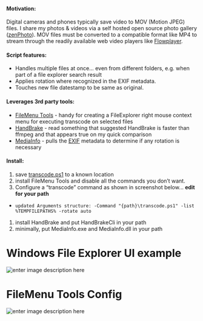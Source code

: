 #### Motivation:

Digital cameras and phones typically save video to MOV (Motion JPEG) files. I share my photos &amp; videos via a self hosted open source photo gallery ([zenPhoto](http://www.zenphoto.org/)). MOV files must be converted to a compatible format like MP4 to stream through the readily available web video players like [Flowplayer](https://flowplayer.org/).

#### Script features:

*   Handles multiple files at once… even from different folders, e.g. when part of a file explorer search result
*   Applies rotation where recognized in the EXIF metadata.
*   Touches new file datestamp to be same as original.

#### Leverages 3rd party tools:

*   [FileMenu Tools](http://www.lopesoft.com/en/products) - handy for creating a FileExplorer right mouse context menu for executing transcode on selected files
*   [HandBrake](https://handbrake.fr/downloads.php) - read something that suggested HandBrake is faster than ffmpeg and that appears true on my quick comparison
*   [MediaInfo](http://mediaarea.net/en/MediaInfo/Download/Windows) - pulls the [EXIF](https://en.wikipedia.org/wiki/Exchangeable_image_file_format) metadata to determine if any rotation is necessary

#### Install:

1.  save [transcode.ps1](https://raw.githubusercontent.com/Beej126/PowerShell/master/transcode.ps1) to a known location
1.  install FileMenu Tools and disable all the commands you don’t want.
1. Configure a “transcode” command as shown in screenshot below... **edit for your path**
  * ```updated Arguments structure: -Command "{path}\transcode.ps1" -list %TEMPFILEPATHS% -rotate auto```
1.  install HandBrake and put HandBrakeCli in your path
1.  minimally, put MediaInfo.exe and MediaInfo.dll in your path

# Windows File Explorer UI example

![enter image description here](http://www.BeejBlog.com/wp-content/uploads/2015/11/Snap6.png)

# FileMenu Tools Config

![enter image description here](http://www.BeejBlog.com/wp-content/uploads/2015/11/Snap1.png)
